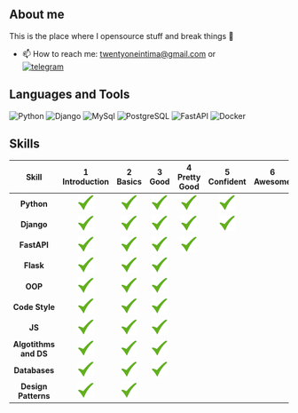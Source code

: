 ## About me

This is the place where I opensource stuff and break things :rofl:
<!--

- 🔭 Some of my pet projects:
  * [employee-management-system](https://github.com/Rollcorn/employee-management-system) - JAVA - Spring Boot - Angulat - PostgreSQL.
  * [student-management-system](https://github.com/Rollcorn/student-management-system) - JAVA - Spring Boot - Thymeleaf - PostgreSQL.
  * [client-server app](https://github.com/Rollcorn/ServerClientApp) - C++ - Sockets - QT
- 🌱 I’m currently learning Spring framework. You can look at my [syllabus](https://docs.google.com/spreadsheets/d/11FlKZ0HRSQCDVSGVtglLY5rEkbltWyGg5sHI2Axvxrc/edit#gid=0)
- In free time im solving [LeetCode Contests](https://github.com/Rollcorn/Contests/tree/main/LeetCode)
- 👨‍💻 &nbsp;Read more about my last finished projects at [rollcorn.github.io](https://rollcorn.github.io./)
-->
- 📫 How to reach me: twentyoneintima@gmail.com  or  
                      [![telegram](https://img.shields.io/badge/-telegram-090909?style=for-the-badge&logo=Telegram&logoColor=white)](https://t.me/bezintima)

## Languages and Tools

![Python](https://img.shields.io/badge/-Python-090909?style=for-the-badge&logo=Python&logoColor=ff9129)
![Django](https://img.shields.io/badge/-Django-090909?style=for-the-badge&logo=Django&logoColor=ff9129)
![MySql](https://img.shields.io/badge/-MySQL-090909?style=for-the-badge&logo=mysql&logoColor=white)
![PostgreSQL](https://img.shields.io/badge/-PostgreSQL-090909?style=for-the-badge&logo=PostgreSQL&logoColor=white)
![FastAPI](https://img.shields.io/badge/-FastAPI-090909?style=for-the-badge&logo=FastAPI&logoColor=36ff70)
![Docker](https://img.shields.io/badge/-Docker-090909?style=for-the-badge&logo=Docker&logoColor=ffca89)

## Skills

[done]: https://github.com/twentyonetima/twentyonetima/blob/main/static/lildone.png "Done"

|        Skill         | 1<br>Introduction |  2<br>Basics  |   3<br>Good   | 4<br>Pretty Good | 5<br>Confident | 6<br>Awesome |
| :------------------: | :---------------: | :-----------: | :-----------: | :--------------: | :------------: | :----------: |
|  **Python**          |   ![done][done]   | ![done][done] | ![done][done] |  ![done][done]   | ![done][done] |              |
|    **Django**        |   ![done][done]   | ![done][done] | ![done][done] |  ![done][done]   | ![done][done] |              |
|      **FastAPI**     |   ![done][done]   | ![done][done] | ![done][done] |  ![done][done]   |                |              |
|       **Flask**      |   ![done][done]   | ![done][done] | ![done][done] |                  |                |              |
| **OOP**              |   ![done][done]   | ![done][done] | ![done][done] |                  |                |              |
| **Code Style**       |   ![done][done]   | ![done][done] | ![done][done] |                  |                |              |
|       **JS**         |   ![done][done]   | ![done][done] | ![done][done] |                  |                |              |
| **Algotithms and DS**|   ![done][done]   | ![done][done] | ![done][done] |                  |                |              |
| **Databases**        |   ![done][done]   | ![done][done] | ![done][done] |                  |                |              |
| **Design Patterns**  |   ![done][done]   | ![done][done] |               |                  |                |              |
